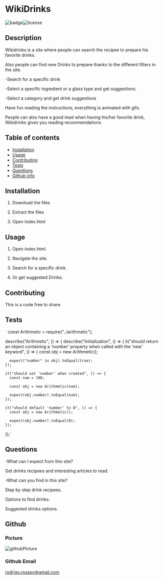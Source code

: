 # WikiDrinks 
![badge](https://camo.githubusercontent.com/5536e335426d79f50ee2d88b57d6c108074992d7/68747470733a2f2f696d672e736869656c64732e696f2f707970692f707976657273696f6e732f7974326d70332e737667)![license](https://camo.githubusercontent.com/6e97fc42cf3a7104864fabeae2596615886e6736/68747470733a2f2f696d672e736869656c64732e696f2f62616467652f6c6963656e73652d4147504c2d626c75652e737667)   

## Description
Wikidrinks is a site where people can search the recipee to prepare his favorite drinks.

Also people can find new Drinks to prepare thanks to the different filters in the site.

-Search for a specific drink

-Select a specific ingredient or a glass type and get suggestions.

-Select a category and get drink suggestions

Have fun reading the instructions, everything is animated with gifs.

People can also have a good read when having his/her favorite drink, Wikidrinks gives you reading recommendations.



## Table of contents
* [Installation](#installation)
* [Usage](#usage)
* [Contributing](#contributing)
* [Tests](#tests)
* [Questions](#questions)
* [Github info](#Github)

## Installation
1. Download the files

2. Extract the files

3. Open index.html



## Usage 
1. Open index.html.

2. Navigate the site.

3. Search for a specific drink.

4. Or get suggested Drinks.


## Contributing
This is a code free to share.




## Tests
` const Arithmetic = require("../arithmetic");

describe("Arithmetic", () => {
  describe("Initialization", () => {
    it("should return an object containing a 'number' property when called with the 'new' keyword", () => {
      const obj = new Arithmetic();

      expect("number" in obj).toEqual(true);
    });

    it("should set 'number' when created", () => {
      const num = 108;

      const obj = new Arithmetic(num);

      expect(obj.number).toEqual(num);
    });

    it("should default 'number' to 0", () => {
      const obj = new Arithmetic();

      expect(obj.number).toEqual(0);
    });
  });`


## Questions
-What can I expect from this site?

Get drinks recipees and interesting articles to read.

-What can you find in this site?

Step by step drink recipees.

Options to find drinks.

Suggested drinks options.


## Github
### Picture
![githubPicture](https://avatars3.githubusercontent.com/u/60230421?s=400&u=f6fff7b943fa1979272b8fd4a45928f9be5e2d26&v=4)

### Github Email
<rodrigo.rosasv@gmail.com>


